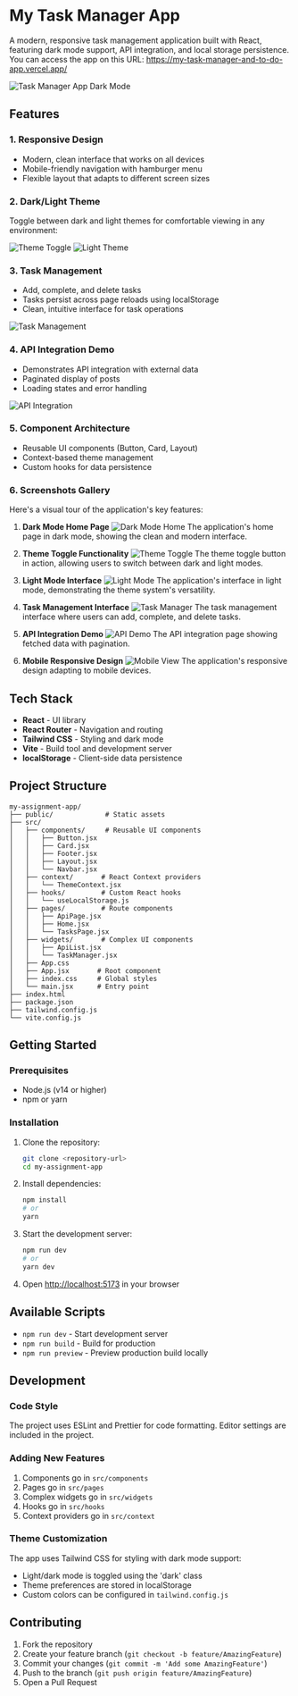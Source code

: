 # My Task Manager App

A modern, responsive task management application built with React, featuring dark mode support, API integration, and local storage persistence.
You can access the app on this URL: https://my-task-manager-and-to-do-app.vercel.app/

![Task Manager App Dark Mode](./Screenshot/Screenshot%202025-10-22%20082143.png)

## Features

### 1. Responsive Design
- Modern, clean interface that works on all devices
- Mobile-friendly navigation with hamburger menu
- Flexible layout that adapts to different screen sizes

### 2. Dark/Light Theme
Toggle between dark and light themes for comfortable viewing in any environment:

![Theme Toggle](./Screenshot/Screenshot%202025-10-22%20082156.png)
![Light Theme](./Screenshot/Screenshot%202025-10-22%20082220.png)

### 3. Task Management
- Add, complete, and delete tasks
- Tasks persist across page reloads using localStorage
- Clean, intuitive interface for task operations

![Task Management](./Screenshot/Screenshot%202025-10-22%20082244.png)

### 4. API Integration Demo
- Demonstrates API integration with external data
- Paginated display of posts
- Loading states and error handling

![API Integration](./Screenshot/Screenshot%202025-10-22%20082304.png)

### 5. Component Architecture
- Reusable UI components (Button, Card, Layout)
- Context-based theme management
- Custom hooks for data persistence

### 6. Screenshots Gallery
Here's a visual tour of the application's key features:

1. **Dark Mode Home Page**
   ![Dark Mode Home](./Screenshot/Screenshot%202025-10-22%20082143.png)
   The application's home page in dark mode, showing the clean and modern interface.

2. **Theme Toggle Functionality**
   ![Theme Toggle](./Screenshot/Screenshot%202025-10-22%20082156.png)
   The theme toggle button in action, allowing users to switch between dark and light modes.

3. **Light Mode Interface**
   ![Light Mode](./Screenshot/Screenshot%202025-10-22%20082220.png)
   The application's interface in light mode, demonstrating the theme system's versatility.

4. **Task Management Interface**
   ![Task Manager](./Screenshot/Screenshot%202025-10-22%20082244.png)
   The task management interface where users can add, complete, and delete tasks.

5. **API Integration Demo**
   ![API Demo](./Screenshot/Screenshot%202025-10-22%20082304.png)
   The API integration page showing fetched data with pagination.

6. **Mobile Responsive Design**
   ![Mobile View](./Screenshot/Screenshot%202025-10-22%20082322.png)
   The application's responsive design adapting to mobile devices.

## Tech Stack

- **React** - UI library
- **React Router** - Navigation and routing
- **Tailwind CSS** - Styling and dark mode
- **Vite** - Build tool and development server
- **localStorage** - Client-side data persistence

## Project Structure

```
my-assignment-app/
├── public/             # Static assets
├── src/
│   ├── components/     # Reusable UI components
│   │   ├── Button.jsx
│   │   ├── Card.jsx
│   │   ├── Footer.jsx
│   │   ├── Layout.jsx
│   │   └── Navbar.jsx
│   ├── context/       # React Context providers
│   │   └── ThemeContext.jsx
│   ├── hooks/         # Custom React hooks
│   │   └── useLocalStorage.js
│   ├── pages/         # Route components
│   │   ├── ApiPage.jsx
│   │   ├── Home.jsx
│   │   └── TasksPage.jsx
│   ├── widgets/       # Complex UI components
│   │   ├── ApiList.jsx
│   │   └── TaskManager.jsx
│   ├── App.css
│   ├── App.jsx       # Root component
│   ├── index.css     # Global styles
│   └── main.jsx      # Entry point
├── index.html
├── package.json
├── tailwind.config.js
└── vite.config.js
```

## Getting Started

### Prerequisites

- Node.js (v14 or higher)
- npm or yarn

### Installation

1. Clone the repository:
   ```bash
   git clone <repository-url>
   cd my-assignment-app
   ```

2. Install dependencies:
   ```bash
   npm install
   # or
   yarn
   ```

3. Start the development server:
   ```bash
   npm run dev
   # or
   yarn dev
   ```

4. Open [http://localhost:5173](http://localhost:5173) in your browser

## Available Scripts

- `npm run dev` - Start development server
- `npm run build` - Build for production
- `npm run preview` - Preview production build locally

## Development

### Code Style

The project uses ESLint and Prettier for code formatting. Editor settings are included in the project.

### Adding New Features

1. Components go in `src/components`
2. Pages go in `src/pages`
3. Complex widgets go in `src/widgets`
4. Hooks go in `src/hooks`
5. Context providers go in `src/context`

### Theme Customization

The app uses Tailwind CSS for styling with dark mode support:

- Light/dark mode is toggled using the 'dark' class
- Theme preferences are stored in localStorage
- Custom colors can be configured in `tailwind.config.js`

## Contributing

1. Fork the repository
2. Create your feature branch (`git checkout -b feature/AmazingFeature`)
3. Commit your changes (`git commit -m 'Add some AmazingFeature'`)
4. Push to the branch (`git push origin feature/AmazingFeature`)
5. Open a Pull Request
